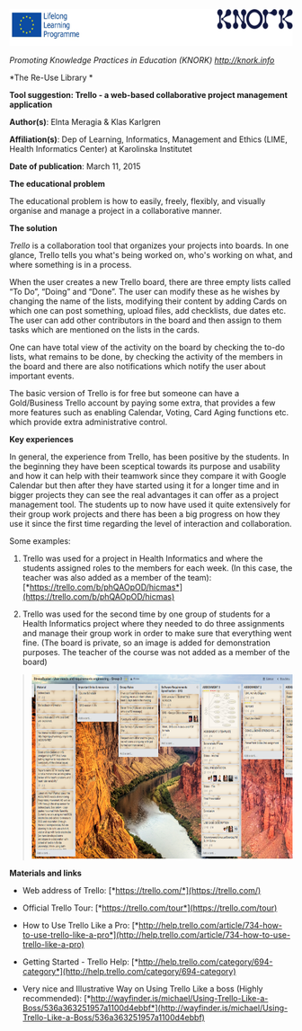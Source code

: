<img src="images\529d4b689189ab5e94c021dc451c9ac7a4b08365/media/image01.png" width="624" height="65" />

*Promoting Knowledge Practices in Education (KNORK) http://knork.info*

*The Re-Use Library *

**Tool suggestion: Trello - a web-based collaborative project management application**

**Author(s)**: Elnta Meragia & Klas Karlgren

**Affiliation(s)**: Dep of Learning, Informatics, Management and Ethics (LIME, Health Informatics Center) at Karolinska Institutet

**Date of publication**: March 11, 2015

**The educational problem**

The educational problem is how to easily, freely, flexibly, and visually organise and manage a project in a collaborative manner.

**The solution**

*Trello* is a collaboration tool that organizes your projects into boards. In one glance, Trello tells you what's being worked on, who's working on what, and where something is in a process.

When the user creates a new Trello board, there are three empty lists called “To Do”, “Doing” and “Done”. The user can modify these as he wishes by changing the name of the lists, modifying their content by adding Cards on which one can post something, upload files, add checklists, due dates etc. The user can add other contributors in the board and then assign to them tasks which are mentioned on the lists in the cards.

One can have total view of the activity on the board by checking the to-do lists, what remains to be done, by checking the activity of the members in the board and there are also notifications which notify the user about important events.

The basic version of Trello is for free but someone can have a Gold/Business Trello account by paying some extra, that provides a few more features such as enabling Calendar, Voting, Card Aging functions etc. which provide extra administrative control.

**Key experiences**

In general, the experience from Trello, has been positive by the students. In the beginning they have been sceptical towards its purpose and usability and how it can help with their teamwork since they compare it with Google Calendar but then after they have started using it for a longer time and in bigger projects they can see the real advantages it can offer as a project management tool. The students up to now have used it quite extensively for their group work projects and there has been a big progress on how they use it since the first time regarding the level of interaction and collaboration.

Some examples:

1.  Trello was used for a project in Health Informatics and where the students assigned roles to the members for each week. (In this case, the teacher was also added as a member of the team): [*https://trello.com/b/phQAOpOD/hicmas*](https://trello.com/b/phQAOpOD/hicmas)

2.  Trello was used for the second time by one group of students for a Health Informatics project where they needed to do three assignments and manage their group work in order to make sure that everything went fine. (The board is private, so an image is added for demonstration purposes. The teacher of the course was not added as a member of the board)

> <img src="images\529d4b689189ab5e94c021dc451c9ac7a4b08365/media/image03.png" width="616" height="328" />

**Materials and links**

-   Web address of Trello: [*https://trello.com/*](https://trello.com/)

-   Official Trello Tour: [*https://trello.com/tour*](https://trello.com/tour)

-   How to Use Trello Like a Pro: [*http://help.trello.com/article/734-how-to-use-trello-like-a-pro*](http://help.trello.com/article/734-how-to-use-trello-like-a-pro)

-   Getting Started - Trello Help: [*http://help.trello.com/category/694-category*](http://help.trello.com/category/694-category)

-   Very nice and Illustrative Way on Using Trello Like a boss (Highly recommended): [*http://wayfinder.is/michael/Using-Trello-Like-a-Boss/536a363251957a1100d4ebbf*](http://wayfinder.is/michael/Using-Trello-Like-a-Boss/536a363251957a1100d4ebbf)


